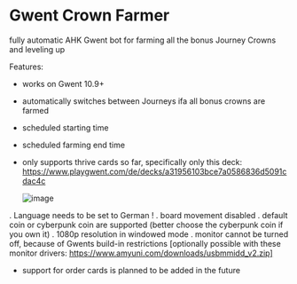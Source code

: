 # Gwent Crown Farmer
 fully automatic AHK Gwent bot for farming all the bonus Journey Crowns and leveling up 

Features:
- works on Gwent 10.9+
- automatically switches between Journeys ifa all bonus crowns are farmed
- scheduled starting time
- scheduled farming end time
- only supports thrive cards so far, specifically only this deck: https://www.playgwent.com/de/decks/a31956103bce7a0586836d5091cdac4c

  ![image](https://github.com/ChakraFusion/Gwent-Crown-Farmer/assets/112588066/59c16d80-a29e-4141-8bc3-33aaf00e3593)


. Language needs to be set to German !
. board movement disabled
. default coin or cyberpunk coin are supported (better choose the cyberpunk coin if you own it)
. 1080p resolution in windowed mode
. monitor cannot be turned off, because of Gwents build-in restrictions [optionally possible with these monitor drivers: https://www.amyuni.com/downloads/usbmmidd_v2.zip]

- support for order cards is planned to be added in the future
